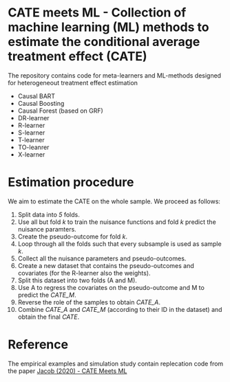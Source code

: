 # CATE meets ML - Collection of machine learning (ML) methods to estimate the conditional average treatment effect (CATE)

The repository contains code for meta-learners and ML-methods designed for heterogeneout treatment effect estimation 

* Causal BART
* Causal Boosting
* Causal Forest (based on GRF)
* DR-learner
* R-learner
* S-learner
* T-learner
* TO-leanrer
* X-learner

# Estimation procedure

We aim to estimate the CATE on the whole sample. We proceed as follows:

1. Split data into *5* folds.
2. Use all but fold *k* to train the nuisance functions and fold *k* predict the nuisance paramters.
3. Create the pseudo-outcome for fold *k*.
4. Loop through all the folds such that every subsample is used as sample *k*. 
5. Collect all the nuisance parameters and pseudo-outcomes.
6. Create a new dataset that contains the pseudo-outcomes and covariates (for the R-learner also the weights).
7. Split this dataset into two folds (A and M).
8. Use A to regress the covariates on the pseudo-outcome and M to predict the *CATE_M*.
9. Reverse the role of the samples to obtain *CATE_A*.
10. Combine *CATE_A* and *CATE_M* (according to their ID in the dataset) and obtain the final *CATE*.

# Reference

The empirical examples and simulation study contain replecation code from the paper
[Jacob (2020) - CATE Meets ML](http://ssrn.com/abstract=3816558)
